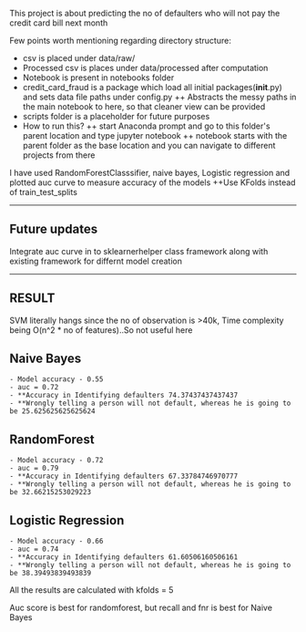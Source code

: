 This project is about predicting the no of defaulters who will not pay the credit card bill next month

Few points worth mentioning regarding directory structure:
- csv is placed under data/raw/
- Processed csv is places under data/processed after computation
- Notebook is present in notebooks folder
- credit_card_fraud is a package which load all initial packages(__init__.py) and sets data file paths under config.py
  ++ Abstracts the messy paths in the main notebook to here, so that cleaner view can be provided
- scripts folder is a placeholder for future purposes
- How to run this?
  ++ start Anaconda prompt and go to this folder's parent location and type jupyter notebook
  ++ notebook starts with the parent folder as the base location and you can navigate to different projects from there


I have used RandomForestClasssifier, naive bayes, Logistic regression and plotted auc curve to measure accuracy of the models
++Use KFolds instead of train_test_splits 

---------------------------------------------------
Future updates
--------------------------------------------------
Integrate auc curve in to sklearnerhelper class framework along with existing framework for differnt model creation

-------------------------------------------------- 
RESULT
--------------------------------------------------
SVM literally hangs since the no of observation is >40k, Time complexity being O(n^2 * no of features)..So not useful here

## Naive Bayes
	- Model accuracy - 0.55
	- auc = 0.72
	- **Accuracy in Identifying defaulters 74.37437437437437
	- **Wrongly telling a person will not default, whereas he is going to be 25.625625625625624

## RandomForest
	- Model accuracy - 0.72
	- auc = 0.79
	- **Accuracy in Identifying defaulters 67.33784746970777
	- **Wrongly telling a person will not default, whereas he is going to be 32.66215253029223

## Logistic Regression
	- Model accuracy - 0.66
	- auc = 0.74
	- **Accuracy in Identifying defaulters 61.60506160506161
	- **Wrongly telling a person will not default, whereas he is going to be 38.39493839493839

All the results are calculated with kfolds = 5

Auc score is best for randomforest, but recall and fnr is best for Naive Bayes

